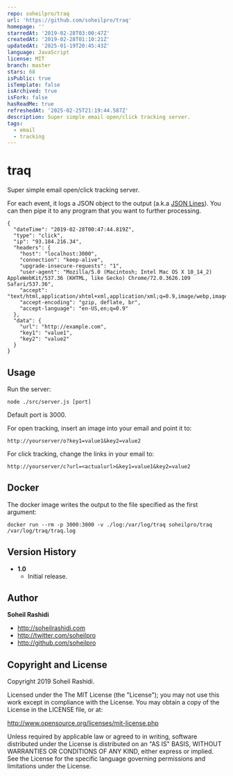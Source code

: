 ```yaml
---
repo: soheilpro/traq
url: 'https://github.com/soheilpro/traq'
homepage: ''
starredAt: '2019-02-28T03:00:47Z'
createdAt: '2019-02-28T01:10:21Z'
updatedAt: '2025-01-19T20:45:43Z'
language: JavaScript
license: MIT
branch: master
stars: 68
isPublic: true
isTemplate: false
isArchived: true
isFork: false
hasReadMe: true
refreshedAt: '2025-02-25T21:19:44.587Z'
description: Super simple email open/click tracking server.
tags:
  - email
  - tracking
---
```


# traq
Super simple email open/click tracking server.

For each event, it logs a JSON object to the output (a.k.a [JSON Lines](http://jsonlines.org/)). You can then pipe it to any program that you want to further processing.

```
{
  "dateTime": "2019-02-28T00:47:44.819Z",
  "type": "click",
  "ip": "93.184.216.34",
  "headers": {
    "host": "localhost:3000",
    "connection": "keep-alive",
    "upgrade-insecure-requests": "1",
    "user-agent": "Mozilla/5.0 (Macintosh; Intel Mac OS X 10_14_2) AppleWebKit/537.36 (KHTML, like Gecko) Chrome/72.0.3626.109 Safari/537.36",
    "accept": "text/html,application/xhtml+xml,application/xml;q=0.9,image/webp,image/apng,*/*;q=0.8",
    "accept-encoding": "gzip, deflate, br",
    "accept-language": "en-US,en;q=0.9"
  },
  "data": {
    "url": "http://example.com",
    "key1": "value1",
    "key2": "value2"
  }
}
```

## Usage

Run the server:

```
node ./src/server.js [port]
```

Default port is 3000.

For open tracking, insert an image into your email and point it to:

```
http://yourserver/o?key1=value1&key2=value2
```

For click tracking, change the links in your email to:

```
http://yourserver/c?url=<actualurl>&key1=value1&key2=value2
```

## Docker

The docker image writes the output to the file specified as the first argument:

```
docker run --rm -p 3000:3000 -v ./log:/var/log/traq soheilpro/traq /var/log/traq/traq.log
```

## Version History
+ **1.0**
	+ Initial release.

## Author
**Soheil Rashidi**

+ http://soheilrashidi.com
+ http://twitter.com/soheilpro
+ http://github.com/soheilpro

## Copyright and License
Copyright 2019 Soheil Rashidi.

Licensed under the The MIT License (the "License");
you may not use this work except in compliance with the License.
You may obtain a copy of the License in the LICENSE file, or at:

http://www.opensource.org/licenses/mit-license.php

Unless required by applicable law or agreed to in writing, software
distributed under the License is distributed on an "AS IS" BASIS,
WITHOUT WARRANTIES OR CONDITIONS OF ANY KIND, either express or implied.
See the License for the specific language governing permissions and
limitations under the License.
